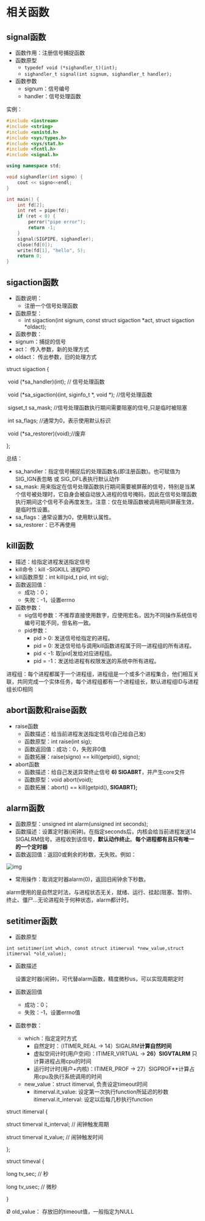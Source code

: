 # 相关函数

## signal函数

- 函数作用：注册信号捕捉函数
- 函数原型
  - `typedef void (*sighandler_t)(int);`
  - `sighandler_t signal(int signum, sighandler_t handler);`
- 函数参数
  - signum：信号编号
  - handler：信号处理函数

实例：

```c++
#include <iostream>
#include <string>
#include <unistd.h>
#include <sys/types.h>
#include <sys/stat.h>
#include <fcntl.h>
#include <signal.h>

using namespace std;

void sighandler(int signo) {
    cout << signo<<endl;
}

int main() {
    int fd[2];
    int ret = pipe(fd);
    if (ret < 0) {
        perror("pipe error");
        return -1;
    }
    signal(SIGPIPE, sighandler);
    close(fd[0]);
    write(fd[1], "hello", 5);
    return 0;
}

```



## sigaction函数

- 函数说明：
  - 注册一个信号处理函数
- 函数原型：
  -  int sigaction(int signum, const struct sigaction *act, struct sigaction *oldact);
-  函数参数：
  - signum：捕捉的信号
  - act：  传入参数，新的处理方式
  - oldact： 传出参数，旧的处理方式

 struct sigaction {

​    void (*sa_handler)(int);   // 信号处理函数

​    void (*sa_sigaction)(int, siginfo_t *, void *); //信号处理函数

​    sigset_t sa_mask; //信号处理函数执行期间需要阻塞的信号,只是临时被阻塞

​    int   sa_flags; //通常为0，表示使用默认标识

​    void   (*sa_restorer)(void);//废弃

};

 

总结：

-  sa_handler：指定信号捕捉后的处理函数名(即注册函数)。也可赋值为SIG_IGN表忽略 或 SIG_DFL表执行默认动作
- sa_mask: 用来指定在信号处理函数执行期间需要被屏蔽的信号，特别是当某个信号被处理时，它自身会被自动放入进程的信号掩码，因此在信号处理函数执行期间这个信号不会再度发生。注意：仅在处理函数被调用期间屏蔽生效，是临时性设置。
- sa_flags：通常设置为0，使用默认属性。
- sa_restorer：已不再使用  

## kill函数

- 描述：给指定进程发送指定信号
- kill命令：kill -SIGKILL 进程PID
- kill函数原型：int kill(pid_t pid, int sig);  
- 函数返回值：
  - 成功：0；
  - 失败：-1，设置errno
- 函数参数：
  - sig信号参数：不推荐直接使用数字，应使用宏名，因为不同操作系统信号编号可能不同，但名称一致。
  - pid参数：
    - pid > 0: 发送信号给指定的进程。
    - pid = 0: 发送信号给与调用kill函数进程属于同一进程组的所有进程。
    - pid < -1: 取|pid|发给对应进程组。
    - pid = -1：发送给进程有权限发送的系统中所有进程。

进程组：每个进程都属于一个进程组，进程组是一个或多个进程集合，他们相互关联，共同完成一个实体任务，每个进程组都有一个进程组长，默认进程组ID与进程组长ID相同

## abort函数和raise函数

- raise函数
  - 函数描述：给当前进程发送指定信号(自己给自己发) 
  - 函数原型：int raise(int sig);
  - 函数返回值：成功：0，失败非0值
  - 函数拓展：raise(signo) == kill(getpid(), signo);
- abort函数
  - 函数描述：给自己发送异常终止信号 **6) SIGABRT**，并产生core文件
  - 函数原型：void abort(void); 
  - 函数拓展：abort() == kill(getpid(), **SIGABRT);**

## alarm函数

- 函数原型：unsigned int alarm(unsigned int seconds); 
- 函数描述：设置定时器(闹钟)。在指定seconds后，内核会给当前进程发送14 SIGALRM信号。进程收到该信号，**默认动作终止**。**每个进程都有且只有唯一的一个定时器**
- 函数返回值：返回0或剩余的秒数，无失败。例如：

![img](/Users/leosher/Documents/GitHub/c++/cppStudy/基础知识/start/Linux编程/进程/信号/clip_image001.png)

- 常用操作：取消定时器alarm(0)，返回旧闹钟余下秒数。

alarm使用的是自然定时法，与进程状态无关，就绪、运行、挂起(阻塞、暂停)、终止、僵尸...无论进程处于何种状态，alarm都计时。

## setitimer函数

- 函数原型

`int setitimer(int which, const struct itimerval *new_value,struct itimerval *old_value);`

- 函数描述

  设置定时器(闹钟)，可代替alarm函数，精度微秒us，可以实现周期定时

- 函数返回值

  - 成功：0；
  - 失败：-1，设置errno值

- 函数参数：

  - which：指定定时方式
    - 自然定时：（ITIMER_REAL → 14）SIGALRM**计算自然时间**
    - 虚拟空间计时(用户空间)：ITIMER_VIRTUAL → **26）SIGVTALRM** 只计算进程占用cpu的时间
    - 运行时计时(用户+内核)：ITIMER_PROF → 27）SIGPROF**计算占用cpu及执行系统调用的时间
  - new_value：struct itimerval, 负责设定timeout时间
    - itimerval.it_value: 设定第一次执行function所延迟的秒数 itimerval.it_interval: 设定以后每几秒执行function

struct itimerval { 

  struct timerval it_interval; // 闹钟触发周期

  struct timerval it_value; // 闹钟触发时间

 }; 

 struct timeval { 

  long tv_sec;          // 秒

  long tv_usec;         // 微秒

 }       

Ø old_value： 存放旧的timeout值，一般指定为NULL